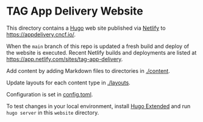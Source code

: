 # TAG App Delivery Website

This directory contains a [Hugo](https://gohugo.io) web site published via
[Netlify](https://www.netlify.com/) to <https://appdelivery.cncf.io/>.

When the `main` branch of this repo is updated a fresh build and deploy of the
website is executed. Recent Netlify builds and deployments are listed at
<https://app.netlify.com/sites/tag-app-delivery>.

Add content by adding Markdown files to directories in [./content](./content).

Update layouts for each content type in [./layouts](./layouts/).

Configuration is set in [config.toml](./config.toml).

To test changes in your local environment, install
[Hugo Extended](https://gohugo.io/installation/linux/#editions) and run
`hugo server` in this `website` directory.
